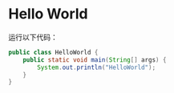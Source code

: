 # Hello World

运行以下代码：

```java
public class HelloWorld {
    public static void main(String[] args) {
        System.out.println("HelloWorld");
    }
}
```